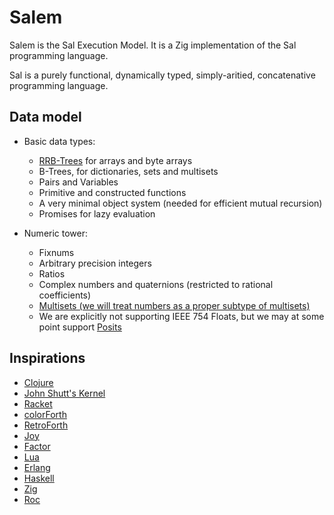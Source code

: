 # Salem

Salem is the Sal Execution Model. It is a Zig implementation of the Sal programming language.

Sal is a purely functional, dynamically typed, simply-aritied, concatenative programming language.

## Data model

* Basic data types:
  * [RRB-Trees](https://hypirion.com/thesis.pdf) for arrays and byte arrays
  * B-Trees, for dictionaries, sets and multisets
  * Pairs and Variables
  * Primitive and constructed functions
  * A very minimal object system (needed for efficient mutual recursion)
  * Promises for lazy evaluation

* Numeric tower:
  * Fixnums
  * Arbitrary precision integers
  * Ratios
  * Complex numbers and quaternions (restricted to rational coefficients)
  * [Multisets (we will treat numbers as a proper subtype of multisets)](https://www.youtube.com/playlist?list=PLIljB45xT85D94vHAB8joyFTH4dmVJ_Fw)
  * We are explicitly not supporting IEEE 754 Floats, but we may at some point support [Posits](https://posithub.org/)

## Inspirations

* [Clojure](https://clojure.org/)
* [John Shutt's Kernel](https://web.cs.wpi.edu/~jshutt/kernel.html)
* [Racket](https://racket-lang.org/)
* [colorForth](https://colorforth.github.io/cf.htm)
* [RetroForth](https://retroforth.org/)
* [Joy](https://www.kevinalbrecht.com/code/joy-mirror/joy.html)
* [Factor](https://factorcode.org/)
* [Lua](https://www.lua.org/)
* [Erlang](http://www.erlang.org/)
* [Haskell](https://www.haskell.org/)
* [Zig](https://ziglang.org/)
* [Roc](https://www.roc-lang.org/)
